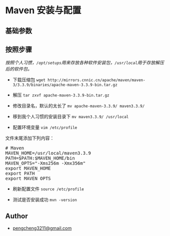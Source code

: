 # Maven 安装与配置

## 基础参数


## 按照步骤

*按照个人习惯，`/opt/setups`用来存放各种软件安装包，`/usr/local`用于存放解压后的软件包。*

- 下载压缩包
`wget http://mirrors.cnnic.cn/apache/maven/maven-3/3.3.9/binaries/apache-maven-3.3.9-bin.tar.gz`

- 解压
`tar zxvf apache-maven-3.3.9-bin.tar.gz`

- 修改目录名，默认的太长了
`mv apache-maven-3.3.9/ maven3.3.9/`

- 移到我个人习惯的安装目录下
`mv maven3.3.9/ /usr/local`

- 配置环境变量 `vim /etc/profile`

文件末尾添加下列内容：
<pre>
# Maven
MAVEN_HOME=/usr/local/maven3.3.9
PATH=$PATH:$MAVEN_HOME/bin
MAVEN_OPTS="-Xms256m -Xmx356m"
export MAVEN_HOME
export PATH
export MAVEN_OPTS
</pre>

- 刷新配置文件
`source /etc/profile`

- 测试是否安装成功
`mvn -version`

## Author
- [pengcheng3211@gmail.com](https://github.com/pengcgithub)
